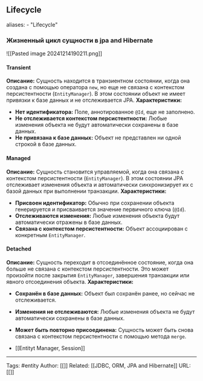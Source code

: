 ## Lifecycle
aliases: 
	- "Lifecycle"

### Жизненный цикл сущности в jpa and Hibernate

![[Pasted image 20241214190211.png]]

#### Transient 
**Описание:** Сущность находится в транзиентном состоянии, когда она создана с помощью оператора `new`, но еще не связана с контекстом персистентности (`EntityManager`). В этом состоянии объект не имеет привязки к базе данных и не отслеживается JPA.
**Характеристики:**
- **Нет идентификатора:** Поле, аннотированное `@Id`, еще не заполнено.
- **Не отслеживается контекстом персистентности:** Любые изменения объекта не будут автоматически сохранены в базе данных.
- **Не привязана к базе данных:** Объект не представлен ни одной строкой в базе данных.
#### Managed
**Описание:** Сущность становится управляемой, когда она связана с контекстом персистентности (`EntityManager`). В этом состоянии JPA отслеживает изменения объекта и автоматически синхронизирует их с базой данных при выполнении транзакции.
**Характеристики:**
- **Присвоен идентификатор:** Обычно при сохранении объекта генерируется и присваивается значение первичного ключа (`@Id`).
- **Отслеживаются изменения:** Любые изменения объекта будут автоматически отражены в базе данных.
- **Связана с контекстом персистентности:** Объект ассоциирован с конкретным `EntityManager`.
#### Detached
**Описание:** Сущность переходит в отсоединённое состояние, когда она больше не связана с контекстом персистентности. Это может произойти после закрытия `EntityManager`, завершения транзакции или явного отсоединения объекта.
**Характеристики:**
- **Сохранён в базе данных:** Объект был сохранён ранее, но сейчас не отслеживается.
- **Изменения не отслеживаются:** Любые изменения объекта не будут автоматически сохранены в базе данных.
- **Может быть повторно присоединена:** Сущность может быть снова связана с контекстом персистентности с помощью метода `merge`.


- [[Entityt Manager, Session]]


---
Tags: #entity
Author: [[]]
Related: [[JDBC, ORM, JPA and Hibernate]]
URL: [[]]